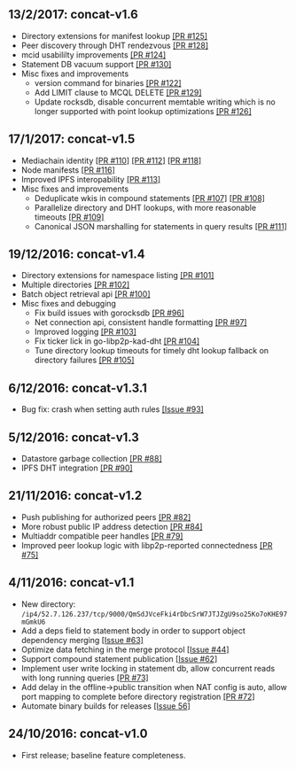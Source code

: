 ## 13/2/2017: concat-v1.6
- Directory extensions for manifest lookup [[PR #125]](https://github.com/mediachain/concat/pull/125)
- Peer discovery through DHT rendezvous [[PR #128]](https://github.com/mediachain/concat/pull/128)
- mcid usabililty improvements [[PR #124]](https://github.com/mediachain/concat/pull/124)
- Statement DB vacuum support [[PR #130]](https://github.com/mediachain/concat/pull/130)
- Misc fixes and improvements
  - version command for binaries [[PR #122]](https://github.com/mediachain/concat/pull/122)
  - Add LIMIT clause to MCQL DELETE [[PR #129]](https://github.com/mediachain/concat/pull/129)
  - Update rocksdb, disable concurrent memtable writing which is no longer supported with point lookup optimizations [[PR #126]](https://github.com/mediachain/concat/pull/126)

## 17/1/2017: concat-v1.5
- Mediachain identity [[PR #110]](https://github.com/mediachain/concat/pull/110) [[PR #112]](https://github.com/mediachain/concat/pull/112) [[PR #118]](https://github.com/mediachain/concat/pull/118)
- Node manifests [[PR #116]](https://github.com/mediachain/concat/pull/116)
- Improved IPFS interopability [[PR #113]](https://github.com/mediachain/concat/pull/113)
- Misc fixes and improvements
  - Deduplicate wkis in compound statements [[PR #107]](https://github.com/mediachain/concat/pull/107) [[PR #108]](https://github.com/mediachain/concat/pull/108)
  - Parallelize directory and DHT lookups, with more reasonable timeouts [[PR #109]](https://github.com/mediachain/concat/pull/109)
  - Canonical JSON marshalling for statements in query results [[PR #111]](https://github.com/mediachain/concat/pull/111)

## 19/12/2016: concat-v1.4
- Directory extensions for namespace listing [[PR #101]](https://github.com/mediachain/concat/pull/101)
- Multiple directories [[PR #102]](https://github.com/mediachain/concat/pull/102)
- Batch object retrieval api [[PR #100]](https://github.com/mediachain/concat/pull/100)
- Misc fixes and debugging
  - Fix build issues with gorocksdb [[PR #96]](https://github.com/mediachain/concat/pull/96)
  - Net connection api, consistent handle formatting [[PR #97]](https://github.com/mediachain/concat/pull/97)
  - Improved logging [[PR #103]](https://github.com/mediachain/concat/pull/103)
  - Fix ticker lick in go-libp2p-kad-dht [[PR #104]](https://github.com/mediachain/concat/pull/104)
  - Tune directory lookup timeouts for timely dht lookup fallback on directory failures [[PR #105]](https://github.com/mediachain/concat/pull/105)

## 6/12/2016: concat-v1.3.1
- Bug fix: crash when setting auth rules [[Issue #93]](https://github.com/mediachain/concat/issues/93)

## 5/12/2016: concat-v1.3
- Datastore garbage collection [[PR #88]](https://github.com/mediachain/concat/pull/88)
- IPFS DHT integration [[PR #90]](https://github.com/mediachain/concat/pull/90)

## 21/11/2016: concat-v1.2
- Push publishing for authorized peers [[PR #82]](https://github.com/mediachain/concat/pull/82)
- More robust public IP address detection [[PR #84]](https://github.com/mediachain/concat/pull/84)
- Multiaddr compatible peer handles [[PR #79]](https://github.com/mediachain/concat/pull/79)
- Improved peer lookup logic with libp2p-reported connectedness [[PR #75]](https://github.com/mediachain/concat/pull/75)

## 4/11/2016: concat-v1.1
- New directory: `/ip4/52.7.126.237/tcp/9000/QmSdJVceFki4rDbcSrW7JTJZgU9so25Ko7oKHE97mGmkU6`
- Add a deps field to statement body in order to support object dependency merging [[Issue #63]](https://github.com/mediachain/concat/issues/63)
- Optimize data fetching in the merge protocol [[Issue #44]](https://github.com/mediachain/concat/issues/44)
- Support compound statement publication [[Issue #62]](https://github.com/mediachain/concat/issues/62)
- Implement user write locking in statement db, allow concurrent reads with long running queries [[PR #73]](https://github.com/mediachain/concat/pull/73)
- Add delay in the offline->public transition when NAT config is auto, allow port mapping to complete before directory registration [[PR #72]](https://github.com/mediachain/concat/pull/72)
- Automate binary builds for releases [[Issue 56]](https://github.com/mediachain/concat/issues/56)

## 24/10/2016: concat-v1.0
- First release; baseline feature completeness.
